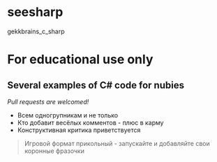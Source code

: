 # seesharp
gekkbrains_c_sharp
# For educational use only

## Several examples of C# code for nubies

*Pull requests are welcomed!*



* Всем одногрупникам и не только
* Кто добавит весёлых комментов - плюс в карму
* Конструктивная критика приветствуется

> Игровой формат прикольный - запускайте и добавляйте свои коронные фразочки
